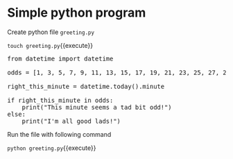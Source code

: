 # Simple python program

Create python file `greeting.py`

`touch greeting.py`{{execute}}

<pre class="file" data-filename="greeting.py" data-target="replace">
from datetime import datetime

odds = [1, 3, 5, 7, 9, 11, 13, 15, 17, 19, 21, 23, 25, 27, 29, 31, 33, 35, 37, 39, 41, 43, 45, 47, 51, 53, 55, 57, 59]

right_this_minute = datetime.today().minute

if right_this_minute in odds:
    print("This minute seems a tad bit odd!")
else:
    print("I'm all good lads!")
</pre>

Run the file with following command

`python greeting.py`{{execute}}
